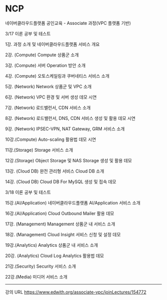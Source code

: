 # NCP

네이버클라우드플랫폼 공인교육 - Associate 과정(VPC 플랫폼 기반)

3/17 이론 공부 및 테스트

1강. 과정 소개 및 네이버클라우드플랫폼 서비스 개요

2강. (Compute) Compute 상품군 소개

3강. (Compute) 서버 Operation 방안 소개

4강. (Compute) 오토스케일링과 쿠버네티스 서비스 소개

5강. (Network) Network 상품군 및 VPC 소개

6강. (Network) VPC 환경 및 서버 생성 데모 시연

7강. (Network) 로드밸런서, CDN 서비스 소개

8강. (Network) 로드밸런서, DNS, CDN 서비스 생성 및 활용 데모 시연

9강. (Network) IPSEC-VPN, NAT Gateway, GRM 서비스 소개

10강.(Compute) Auto-scaling 활용법 데모 시연

11강.(Storage) Storage 서비스 소개

12강.(Storage) Object Storage 및 NAS Storage 생성 및 활용 데모

13강. (Cloud DB) 완전 관리형 서비스 Cloud DB 소개

14강. (Cloud DB) Cloud DB For MySQL 생성 및 접속 데모


3/18 이론 공부 및 테스트

15강.(AI/Application) 네이버클라우드플랫폼 AI/Application 서비스 소개

16강.(AI/Application) Cloud Outbound Mailer 활용 데모

17강. (Management) Management 상품군 내 서비스 소개

18강. (Management) Cloud Insight 서비스 신청 및 설정 데모

19강.(Analytics) Analytics 상품군 내 서비스 소개

20강. (Analytics) Cloud Log Analytics 활용법 데모

21강.(Security) Security 서비스 소개

22강.(Media) 미디어 서비스 소개


-----------------------------------------------------------------------


강의 URL
https://www.edwith.org/associate-vpc/joinLectures/154772
